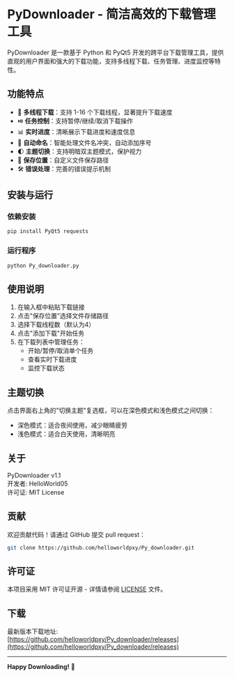 # PyDownloader - 简洁高效的下载管理工具

PyDownloader 是一款基于 Python 和 PyQt5 开发的跨平台下载管理工具，提供直观的用户界面和强大的下载功能，支持多线程下载、任务管理、进度监控等特性。

## 功能特点

- 🚀 **多线程下载**：支持 1-16 个下载线程，显著提升下载速度
- ⏯️ **任务控制**：支持暂停/继续/取消下载操作
- 📊 **实时进度**：清晰展示下载进度和速度信息
- 📁 **自动命名**：智能处理文件名冲突，自动添加序号
- 🌓 **主题切换**：支持明暗双主题模式，保护视力
- 📂 **保存位置**：自定义文件保存路径
- 🛠️ **错误处理**：完善的错误提示机制

## 安装与运行

### 依赖安装
```bash
pip install PyQt5 requests
```

### 运行程序
```bash
python Py_downloader.py
```

## 使用说明

1. 在输入框中粘贴下载链接
2. 点击"保存位置"选择文件存储路径
3. 选择下载线程数（默认为4）
4. 点击"添加下载"开始任务
5. 在下载列表中管理任务：
   - 开始/暂停/取消单个任务
   - 查看实时下载进度
   - 监控下载状态

## 主题切换

点击界面右上角的"切换主题"复选框，可以在深色模式和浅色模式之间切换：

- 深色模式：适合夜间使用，减少眼睛疲劳
- 浅色模式：适合白天使用，清晰明亮

## 关于

PyDownloader v1.1  
开发者: HelloWorld05  
许可证: MIT License  

## 贡献

欢迎贡献代码！请通过 GitHub 提交 pull request：
```bash
git clone https://github.com/helloworldpxy/Py_downloader.git
```

## 许可证

本项目采用 MIT 许可证开源 - 详情请参阅 [LICENSE](https://github.com/helloworldpxy/Py_downloader/blob/main/LICENSE) 文件。

## 下载

最新版本下载地址:  
[https://github.com/helloworldpxy/Py_downloader/releases](https://github.com/helloworldpxy/Py_downloader/releases)

---
**Happy Downloading!** 🚀
